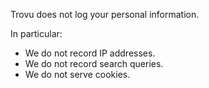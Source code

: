 Trovu does not log your personal information.

In particular:

- We do not record IP addresses.
- We do not record search queries.
- We do not serve cookies.